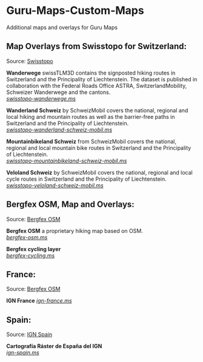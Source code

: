 # Guru-Maps-Custom-Maps
Additional maps and overlays for Guru Maps

## **Map Overlays from Swisstopo for Switzerland:**  
Source: [Swisstopo](https://s.geo.admin.ch/vlg9fcsjhqdn)

**Wanderwege** swissTLM3D contains the signposted hiking routes in Switzerland and the Principality of Liechtenstein. The dataset is published in collaboration with the Federal Roads Office ASTRA, SwitzerlandMobility, Schweizer Wanderwege and the cantons.  
[_swisstopo-wanderwege.ms_](/swisstopo-wanderwege.ms)  

**Wanderland Schweiz** by SchweizMobil covers the national, regional and local hiking and mountain routes as well as the barrier-free paths in Switzerland and the Principality of Liechtenstein.  
[_swisstopo-wanderland-schweiz-mobil.ms_](/swisstopo-wanderland-schweiz-mobil.ms)  

**Mountainbikeland Schweiz** from SchweizMobil covers the national, regional and local mountain bike routes in Switzerland and the Principality of Liechtenstein.  
[_swisstopo-mountainbikeland-schweiz-mobil.ms_](/swisstopo-mountainbikeland-schweiz-mobil.ms)  

**Veloland Schweiz** by SchweizMobil covers the national, regional and local cycle routes in Switzerland and the Principality of Liechtenstein.  
[_swisstopo-veloland-schweiz-mobil.ms_](/swisstopo-veloland-schweiz-mobil.ms)  
  
## **Bergfex OSM, Map and Overlays:**  
Source: [Bergfex OSM](https://tiles.bergfex.at/)

**Bergfex OSM** a proprietary hiking map based on OSM.  
[_bergfex-osm.ms_](/bergfex-osm.ms)

**Bergfex cycling layer**  
[_bergfex-cycling.ms_](/bergfex-cycling.ms)  

## **France:** 
Source: [Bergfex OSM](https://tiles.bergfex.at/)

**IGN France**
[_ign-france.ms_](/ign-france.ms)  

## **Spain:**
Source: [IGN Spain](https://www.ign.es/web/ide-area-nodo-ide-ign/)

**Cartografía Ráster de España del IGN**  
[_ign-spain.ms_](/ign-spain.ms)  